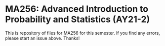 # MA256: Advanced Introduction to Probability and Statistics (AY21-2)

This is repository of files for MA256 for this semester. If you find any errors, please start an issue above. Thanks!